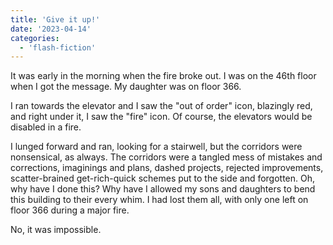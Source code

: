 ```yaml
---
title: 'Give it up!'
date: '2023-04-14'
categories:
  - 'flash-fiction'
---
```


It was early in the morning when the fire broke out. I was on the 46th floor
when I got the message. My daughter was on floor 366.

<!-- truncate -->


I ran towards the elevator and I saw the "out of order" icon, blazingly red, and
right under it, I saw the "fire" icon. Of course, the elevators would be
disabled in a fire.

I lunged forward and ran, looking for a stairwell, but the corridors were
nonsensical, as always. The corridors were a tangled mess of mistakes and
corrections, imaginings and plans, dashed projects, rejected improvements,
scatter-brained get-rich-quick schemes put to the side and forgotten. Oh, why
have I done this? Why have I allowed my sons and daughters to bend this building
to their every whim. I had lost them all, with only one left on floor 366 during
a major fire.

No, it was impossible.
